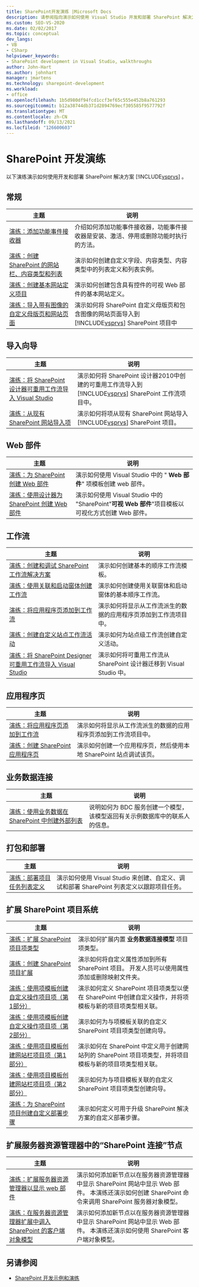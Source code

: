 ```yaml
---
title: SharePoint开发演练 |Microsoft Docs
description: 请参阅指向演示如何使用 Visual Studio 开发和部署 SharePoint 解决方案的演练的链接。 这些链接按功能区域进行组织。
ms.custom: SEO-VS-2020
ms.date: 02/02/2017
ms.topic: conceptual
dev_langs:
- VB
- CSharp
helpviewer_keywords:
- SharePoint development in Visual Studio, walkthroughs
author: John-Hart
ms.author: johnhart
manager: jmartens
ms.technology: sharepoint-development
ms.workload:
- office
ms.openlocfilehash: 1b5d980df94fcd1ccf3ef65c555e452b8a761293
ms.sourcegitcommit: b12a38744db371d2894769ecf305585f9577792f
ms.translationtype: MT
ms.contentlocale: zh-CN
ms.lasthandoff: 09/13/2021
ms.locfileid: "126600603"
---
```

# <a name="sharepoint-development-walkthroughs"></a>SharePoint 开发演练
  以下演练演示如何使用开发和部署 SharePoint 解决方案 [!INCLUDE[vsprvs](../sharepoint/includes/vsprvs-md.md)] 。

## <a name="general"></a>常规

|主题|说明|
|-----------|-----------------|
|[演练：添加功能事件接收器](../sharepoint/walkthrough-add-feature-event-receivers.md)|介绍如何添加功能事件接收器，功能事件接收器是安装、激活、停用或删除功能时执行的方法。|
|[演练：创建 SharePoint 的网站栏、内容类型和列表](../sharepoint/walkthrough-create-a-site-column-content-type-and-list-for-sharepoint.md)|演示如何创建自定义字段、内容类型、内容类型中的列表定义和列表实例。|
|[演练：创建基本网站定义项目](../sharepoint/walkthrough-create-a-basic-site-definition-project.md)|演示如何创建包含具有控件的可视 Web 部件的基本网站定义。|
|[演练：导入带有图像的自定义母版页和网站页面](../sharepoint/walkthrough-import-a-custom-master-page-and-site-page-with-an-image.md)|演示如何将 SharePoint 自定义母版页和包含图像的网站页面导入到 [!INCLUDE[vsprvs](../sharepoint/includes/vsprvs-md.md)] SharePoint 项目中|

## <a name="import-wizard"></a>导入向导

|主题|说明|
|-----------|-----------------|
|[演练：将 SharePoint 设计器可重用工作流导入 Visual Studio](../sharepoint/walkthrough-import-a-sharepoint-designer-reusable-workflow-into-visual-studio.md)|演示如何将 SharePoint 设计器2010中创建的可重用工作流导入到 [!INCLUDE[vsprvs](../sharepoint/includes/vsprvs-md.md)] SharePoint 工作流项目中。|
|[演练：从现有 SharePoint 网站导入项](../sharepoint/walkthrough-import-items-from-an-existing-sharepoint-site.md)|演示如何将项从现有 SharePoint 网站导入 [!INCLUDE[vsprvs](../sharepoint/includes/vsprvs-md.md)] SharePoint 项目。|

## <a name="web-parts"></a>Web 部件

|主题|说明|
|-----------|-----------------|
|[演练：为 SharePoint 创建 Web 部件](../sharepoint/walkthrough-creating-a-web-part-for-sharepoint.md)|演示如何使用 Visual Studio 中的 " **Web 部件**" 项模板创建 web 部件。|
|[演练：使用设计器为 SharePoint 创建 Web 部件](../sharepoint/walkthrough-creating-a-web-part-for-sharepoint-by-using-a-designer.md)|演示如何使用 Visual Studio 中的 "SharePoint"**可视 Web 部件**"项目模板以可视化方式创建 Web 部件。|

## <a name="workflows"></a>工作流

|主题|说明|
|-----------|-----------------|
|[演练：创建和调试 SharePoint 工作流解决方案](../sharepoint/walkthrough-creating-and-debugging-a-sharepoint-workflow-solution.md)|演示如何创建基本的顺序工作流模板。|
|[演练：使用关联和启动窗体创建工作流](../sharepoint/walkthrough-creating-a-workflow-with-association-and-initiation-forms.md)|演示如何创建使用关联窗体和启动窗体的基本顺序工作流。|
|[演练：将应用程序页添加到工作流](../sharepoint/walkthrough-add-an-application-page-to-a-workflow.md)|演示如何将显示从工作流派生的数据的应用程序页添加到工作流项目中。|
|[演练：创建自定义站点工作流活动](../sharepoint/walkthrough-create-a-custom-site-workflow-activity.md)|演示如何为站点级工作流创建自定义活动。|
|[演练：将 SharePoint Designer 可重用工作流导入 Visual Studio](../sharepoint/walkthrough-import-a-sharepoint-designer-reusable-workflow-into-visual-studio.md)|演示如何将可重用工作流从 SharePoint 设计器迁移到 Visual Studio 中。|

## <a name="application-pages"></a>应用程序页

|主题|说明|
|-----------|-----------------|
|[演练：将应用程序页添加到工作流](../sharepoint/walkthrough-add-an-application-page-to-a-workflow.md)|演示如何将显示从工作流派生的数据的应用程序页添加到工作流项目中。|
|[演练：创建 SharePoint 应用程序页](../sharepoint/walkthrough-creating-a-sharepoint-application-page.md)|演示如何创建一个应用程序页，然后使用本地 SharePoint 站点调试该页。|

## <a name="business-data-connectivity"></a>业务数据连接

|主题|说明|
|-----------|-----------------|
|[演练：使用业务数据在 SharePoint 中创建外部列表](../sharepoint/walkthrough-creating-an-external-list-in-sharepoint-by-using-business-data.md)|说明如何为 BDC 服务创建一个模型，该模型返回有关示例数据库中的联系人的信息。|

## <a name="packaging-and-deployment"></a>打包和部署

|主题|说明|
|-----------|-----------------|
|[演练：部署项目任务列表定义](../sharepoint/walkthrough-deploying-a-project-task-list-definition.md)|演示如何使用 Visual Studio 来创建、自定义、调试和部署 SharePoint 列表定义以跟踪项目任务。|

## <a name="extend-the-sharepoint-project-system"></a>扩展 SharePoint 项目系统

|主题|说明|
|-----------|-----------------|
|[演练：扩展 SharePoint 项目项类型](../sharepoint/walkthrough-extending-a-sharepoint-project-item-type.md)|演示如何扩展内置 **业务数据连接模型** 项目项类型。|
|[演练：创建 SharePoint 项目扩展](../sharepoint/walkthrough-creating-a-sharepoint-project-extension.md)|演示如何将自定义属性添加到所有 SharePoint 项目。 开发人员可以使用属性添加或删除映射文件夹。|
|[演练：使用项模板创建自定义操作项目项（第1部分）](../sharepoint/walkthrough-creating-a-custom-action-project-item-with-an-item-template-part-1.md)|演示如何定义 SharePoint 项目项类型以便在 SharePoint 中创建自定义操作，并将项模板与新的项目项类型相关联。|
|[演练：使用项模板创建自定义操作项目项（第2部分）](../sharepoint/walkthrough-creating-a-custom-action-project-item-with-an-item-template-part-2.md)|演示如何为与项模板关联的自定义 SharePoint 项目项类型创建向导。|
|[演练：使用项目模板创建网站栏项目项（第1部分）](../sharepoint/walkthrough-creating-a-site-column-project-item-with-a-project-template-part-1.md)|演示如何在 SharePoint 中定义用于创建网站列的 SharePoint 项目项类型，并将项目模板与新的项目项类型相关联。|
|[演练：使用项目模板创建网站栏项目项（第2部分）](../sharepoint/walkthrough-creating-a-site-column-project-item-with-a-project-template-part-2.md)|演示如何为与项目模板关联的自定义 SharePoint 项目项类型创建向导。|
|[演练：为 SharePoint 项目创建自定义部署步骤](../sharepoint/walkthrough-creating-a-custom-deployment-step-for-sharepoint-projects.md)|演示如何定义可用于升级 SharePoint 解决方案的自定义部署步骤。|

## <a name="extend-the-sharepoint-connections-node-in-server-explorer"></a>扩展服务器资源管理器中的“SharePoint 连接”节点

|主题|说明|
|-----------|-----------------|
|[演练：扩展服务器资源管理器以显示 web 部件](../sharepoint/walkthrough-extending-server-explorer-to-display-web-parts.md)|演示如何添加新节点以在服务器资源管理器中显示 SharePoint 网站中显示 Web 部件。 本演练还演示如何创建 SharePoint 命令来调用 SharePoint 服务器对象模型。|
|[演练：在服务器资源管理器扩展中调入 SharePoint 的客户端对象模型](../sharepoint/walkthrough-calling-into-the-sharepoint-client-object-model-in-a-server-explorer-extension.md)|演示如何添加新节点以在服务器资源管理器中显示 SharePoint 网站中显示 Web 部件。 本演练还演示如何使用 SharePoint 客户端对象模型。|

## <a name="see-also"></a>另请参阅
- [SharePoint 开发示例和演练](../sharepoint/sharepoint-development-samples-and-walkthroughs.md)
